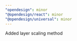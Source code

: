 ```yaml
---
"opendesign": minor
"@opendesign/react": minor
"@opendesign/universal": minor
---
```


Added layer scaling method
